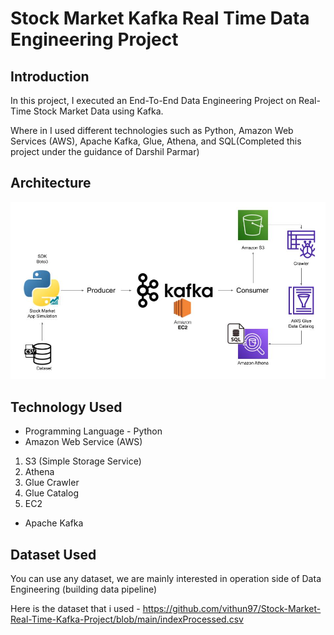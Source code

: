 # Stock Market Kafka Real Time Data Engineering Project

## Introduction 
In this project, I executed an End-To-End Data Engineering Project on Real-Time Stock Market Data using Kafka.

Where in I used different technologies such as Python, Amazon Web Services (AWS), Apache Kafka, Glue, Athena, and SQL(Completed this project under the guidance of Darshil Parmar)

## Architecture 
<img src="Architecture.jpg">

## Technology Used
- Programming Language - Python
- Amazon Web Service (AWS)
1. S3 (Simple Storage Service)
2. Athena
3. Glue Crawler
4. Glue Catalog
5. EC2
- Apache Kafka


## Dataset Used
You can use any dataset, we are mainly interested in operation side of Data Engineering (building data pipeline) 

Here is the dataset that i used - https://github.com/vithun97/Stock-Market-Real-Time-Kafka-Project/blob/main/indexProcessed.csv



